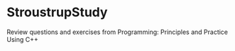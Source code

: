 # StroustrupStudy
Review questions and exercises from Programming: Principles and Practice Using C++
